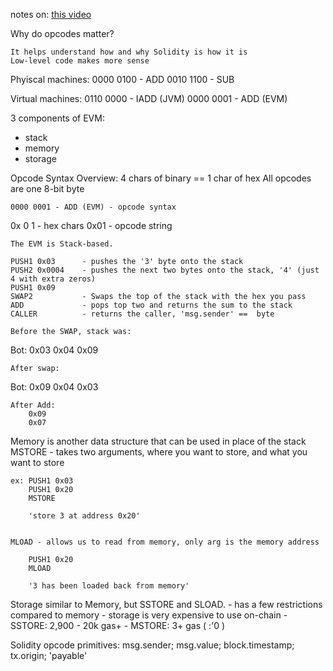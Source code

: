 notes on: [this video](https://www.youtube.com/watch?v=_tcyI_lNvo0)

Why do opcodes matter?

    It helps understand how and why Solidity is how it is
    Low-level code makes more sense

Phyiscal machines:
    0000 0100 - ADD
    0010 1100 - SUB

Virtual machines:
    0110 0000 - IADD (JVM)
    0000 0001 - ADD (EVM)

3 components of EVM:
 - stack
 - memory 
 - storage

Opcode Syntax Overview:
    4 chars of binary == 1 char of hex
    All opcodes are one 8-bit byte

    0000 0001 - ADD (EVM) - opcode syntax
  0x   0    1             - hex chars
         0x01             - opcode string

    The EVM is Stack-based.

    PUSH1 0x03      - pushes the '3' byte onto the stack
    PUSH2 0x0004    - pushes the next two bytes onto the stack, '4' (just 4 with extra zeros)
    PUSH1 0x09
    SWAP2           - Swaps the top of the stack with the hex you pass
    ADD             - pops top two and returns the sum to the stack
    CALLER          - returns the caller, 'msg.sender' ==  byte

    Before the SWAP, stack was:
    
 Bot:   0x03
        0x04
        0x09

    After swap:

 Bot:   0x09
        0x04
        0x03

    After Add:
        0x09
        0x07

Memory is another data structure that can be used in place of the stack
    MSTORE - takes two arguments, where you want to store, and what you want to store

    ex: PUSH1 0x03
        PUSH1 0x20
        MSTORE

        'store 3 at address 0x20'


    MLOAD - allows us to read from memory, only arg is the memory address

        PUSH1 0x20
        MLOAD

        '3 has been loaded back from memory'

Storage similar to Memory, but SSTORE and SLOAD.
    - has a few restrictions compared to memory
    - storage is very expensive to use on-chain
    - SSTORE: 2,900 - 20k gas+
    - MSTORE: 3+ gas ( :'0 )

Solidity opcode primitives:
    msg.sender;
    msg.value;
    block.timestamp;
    tx.origin;
    'payable'




